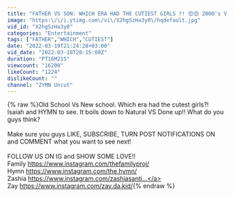 ```yaml
---
title: "FATHER VS SON: WHICH ERA HAD THE CUTIEST GIRLS ?! 😍😍 2000's VS 2020's!!"
image: "https:\/\/i.ytimg.com\/vi\/X2hgSzHa3y0\/hqdefault.jpg"
vid_id: "X2hgSzHa3y0"
categories: "Entertainment"
tags: ["FATHER","WHICH","CUTIEST"]
date: "2022-03-19T21:24:28+03:00"
vid_date: "2022-03-10T20:15:00Z"
duration: "PT16M21S"
viewcount: "16200"
likeCount: "1224"
dislikeCount: ""
channel: "ZYMN Uncut"
---
```

{% raw %}Old School Vs New school. Which era had the cutest girls?! Isaiah and HYMN to see. It boils down to Natural VS Done up!! What do you guys think?<br /><br />Make sure you guys LIKE, SUBSCRIBE, TURN POST NOTIFICATIONS ON and COMMENT what you want to see next!<br /><br />FOLLOW US ON IG and SHOW SOME LOVE!!<br />Family <a rel="nofollow" target="blank" href="https://www.instagram.com/thefamilyproj/">https://www.instagram.com/thefamilyproj/</a><br />Hymn <a rel="nofollow" target="blank" href="https://www.instagram.com/the.hymn/">https://www.instagram.com/the.hymn/</a><br />Zashia <a rel="nofollow" target="blank" href="https://www.instagram.com/zashiasanti...">https://www.instagram.com/zashiasanti...</a><br />Zay <a rel="nofollow" target="blank" href="https://www.instagram.com/zay.da.kid/">https://www.instagram.com/zay.da.kid/</a>{% endraw %}
